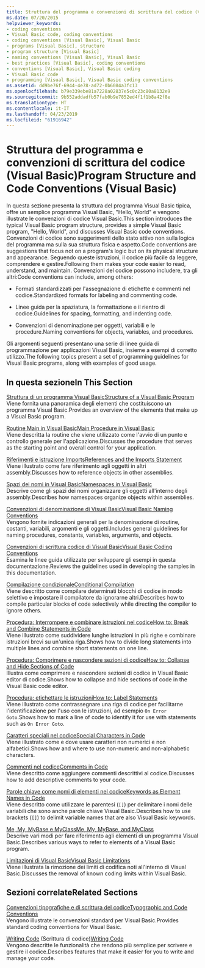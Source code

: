 ```yaml
---
title: Struttura del programma e convenzioni di scrittura del codice (Visual Basic)
ms.date: 07/20/2015
helpviewer_keywords:
- coding conventions
- Visual Basic code, coding conventions
- coding conventions [Visual Basic], Visual Basic
- programs [Visual Basic], structure
- program structure [Visual Basic]
- naming conventions [Visual Basic], Visual Basic
- best practices [Visual Basic], coding conventions
- conventions [Visual Basic], Visual Basic coding
- Visual Basic code
- programming [Visual Basic], Visual Basic coding conventions
ms.assetid: dd9be76f-6944-4e78-ad72-0b6084a3fc13
ms.openlocfilehash: b79e339ebe81a7228a02837e5c0c23c80a8132e9
ms.sourcegitcommit: 9b552addadfb57fab0b9e7852ed4f1f1b8a42f8e
ms.translationtype: HT
ms.contentlocale: it-IT
ms.lasthandoff: 04/23/2019
ms.locfileid: "61916942"
---
```

# <a name="program-structure-and-code-conventions-visual-basic"></a><span data-ttu-id="708a1-102">Struttura del programma e convenzioni di scrittura del codice (Visual Basic)</span><span class="sxs-lookup"><span data-stu-id="708a1-102">Program Structure and Code Conventions (Visual Basic)</span></span>
<span data-ttu-id="708a1-103">In questa sezione presenta la struttura del programma Visual Basic tipica, offre un semplice programma Visual Basic, "Hello, World" e vengono illustrate le convenzioni di codice Visual Basic.</span><span class="sxs-lookup"><span data-stu-id="708a1-103">This section introduces the typical Visual Basic program structure, provides a simple Visual Basic program, "Hello, World", and discusses Visual Basic code conventions.</span></span> <span data-ttu-id="708a1-104">Convenzioni di codice sono suggerimenti dello stato attivo non sulla logica del programma ma sulla sua struttura fisica e aspetto.</span><span class="sxs-lookup"><span data-stu-id="708a1-104">Code conventions are suggestions that focus not on a program's logic but on its physical structure and appearance.</span></span> <span data-ttu-id="708a1-105">Seguendo queste istruzioni, il codice più facile da leggere, comprendere e gestire.</span><span class="sxs-lookup"><span data-stu-id="708a1-105">Following them makes your code easier to read, understand, and maintain.</span></span> <span data-ttu-id="708a1-106">Convenzioni del codice possono includere, tra gli altri:</span><span class="sxs-lookup"><span data-stu-id="708a1-106">Code conventions can include, among others:</span></span>  
  
- <span data-ttu-id="708a1-107">Formati standardizzati per l'assegnazione di etichette e commenti nel codice.</span><span class="sxs-lookup"><span data-stu-id="708a1-107">Standardized formats for labeling and commenting code.</span></span>  
  
- <span data-ttu-id="708a1-108">Linee guida per la spaziatura, la formattazione e il rientro di codice.</span><span class="sxs-lookup"><span data-stu-id="708a1-108">Guidelines for spacing, formatting, and indenting code.</span></span>  
  
- <span data-ttu-id="708a1-109">Convenzioni di denominazione per oggetti, variabili e le procedure.</span><span class="sxs-lookup"><span data-stu-id="708a1-109">Naming conventions for objects, variables, and procedures.</span></span>  
  
 <span data-ttu-id="708a1-110">Gli argomenti seguenti presentano una serie di linee guida di programmazione per applicazioni Visual Basic, insieme a esempi di corretto utilizzo.</span><span class="sxs-lookup"><span data-stu-id="708a1-110">The following topics present a set of programming guidelines for Visual Basic programs, along with examples of good usage.</span></span>  
  
## <a name="in-this-section"></a><span data-ttu-id="708a1-111">In questa sezione</span><span class="sxs-lookup"><span data-stu-id="708a1-111">In This Section</span></span>  
 [<span data-ttu-id="708a1-112">Struttura di un programma Visual Basic</span><span class="sxs-lookup"><span data-stu-id="708a1-112">Structure of a Visual Basic Program</span></span>](../../../visual-basic/programming-guide/program-structure/structure-of-a-visual-basic-program.md)  
 <span data-ttu-id="708a1-113">Viene fornita una panoramica degli elementi che costituiscono un programma Visual Basic.</span><span class="sxs-lookup"><span data-stu-id="708a1-113">Provides an overview of the elements that make up a Visual Basic program.</span></span>  
  
 [<span data-ttu-id="708a1-114">Routine Main in Visual Basic</span><span class="sxs-lookup"><span data-stu-id="708a1-114">Main Procedure in Visual Basic</span></span>](../../../visual-basic/programming-guide/program-structure/main-procedure.md)  
 <span data-ttu-id="708a1-115">Viene descritta la routine che viene utilizzato come l'avvio di un punto e controllo generale per l'applicazione.</span><span class="sxs-lookup"><span data-stu-id="708a1-115">Discusses the procedure that serves as the starting point and overall control for your application.</span></span>  
  
 [<span data-ttu-id="708a1-116">Riferimenti e istruzione Imports</span><span class="sxs-lookup"><span data-stu-id="708a1-116">References and the Imports Statement</span></span>](../../../visual-basic/programming-guide/program-structure/references-and-the-imports-statement.md)  
 <span data-ttu-id="708a1-117">Viene illustrato come fare riferimento agli oggetti in altri assembly.</span><span class="sxs-lookup"><span data-stu-id="708a1-117">Discusses how to reference objects in other assemblies.</span></span>  
  
 [<span data-ttu-id="708a1-118">Spazi dei nomi in Visual Basic</span><span class="sxs-lookup"><span data-stu-id="708a1-118">Namespaces in Visual Basic</span></span>](../../../visual-basic/programming-guide/program-structure/namespaces.md)  
 <span data-ttu-id="708a1-119">Descrive come gli spazi dei nomi organizzare gli oggetti all'interno degli assembly.</span><span class="sxs-lookup"><span data-stu-id="708a1-119">Describes how namespaces organize objects within assemblies.</span></span>  
  
 [<span data-ttu-id="708a1-120">Convenzioni di denominazione di Visual Basic</span><span class="sxs-lookup"><span data-stu-id="708a1-120">Visual Basic Naming Conventions</span></span>](../../../visual-basic/programming-guide/program-structure/naming-conventions.md)  
 <span data-ttu-id="708a1-121">Vengono fornite indicazioni generali per la denominazione di routine, costanti, variabili, argomenti e gli oggetti.</span><span class="sxs-lookup"><span data-stu-id="708a1-121">Includes general guidelines for naming procedures, constants, variables, arguments, and objects.</span></span>  
  
 [<span data-ttu-id="708a1-122">Convenzioni di scrittura codice di Visual Basic</span><span class="sxs-lookup"><span data-stu-id="708a1-122">Visual Basic Coding Conventions</span></span>](../../../visual-basic/programming-guide/program-structure/coding-conventions.md)  
 <span data-ttu-id="708a1-123">Esamina le linee guida utilizzate per sviluppare gli esempi in questa documentazione.</span><span class="sxs-lookup"><span data-stu-id="708a1-123">Reviews the guidelines used in developing the samples in this documentation.</span></span>  
  
 [<span data-ttu-id="708a1-124">Compilazione condizionale</span><span class="sxs-lookup"><span data-stu-id="708a1-124">Conditional Compilation</span></span>](../../../visual-basic/programming-guide/program-structure/conditional-compilation.md)  
 <span data-ttu-id="708a1-125">Viene descritto come compilare determinati blocchi di codice in modo selettivo e impostare il compilatore da ignorarne altri.</span><span class="sxs-lookup"><span data-stu-id="708a1-125">Describes how to compile particular blocks of code selectively while directing the compiler to ignore others.</span></span>  
  
 [<span data-ttu-id="708a1-126">Procedura: Interrompere e combinare istruzioni nel codice</span><span class="sxs-lookup"><span data-stu-id="708a1-126">How to: Break and Combine Statements in Code</span></span>](../../../visual-basic/programming-guide/program-structure/how-to-break-and-combine-statements-in-code.md)  
 <span data-ttu-id="708a1-127">Viene illustrato come suddividere lunghe istruzioni in più righe e combinare istruzioni brevi su un'unica riga.</span><span class="sxs-lookup"><span data-stu-id="708a1-127">Shows how to divide long statements into multiple lines and combine short statements on one line.</span></span>  
  
 [<span data-ttu-id="708a1-128">Procedura: Comprimere e nascondere sezioni di codice</span><span class="sxs-lookup"><span data-stu-id="708a1-128">How to: Collapse and Hide Sections of Code</span></span>](../../../visual-basic/programming-guide/program-structure/how-to-collapse-and-hide-sections-of-code.md)  
 <span data-ttu-id="708a1-129">Illustra come comprimere e nascondere sezioni di codice in Visual Basic editor di codice.</span><span class="sxs-lookup"><span data-stu-id="708a1-129">Shows how to collapse and hide sections of code in the Visual Basic code editor.</span></span>  
  
 [<span data-ttu-id="708a1-130">Procedura: etichettare le istruzioni</span><span class="sxs-lookup"><span data-stu-id="708a1-130">How to: Label Statements</span></span>](../../../visual-basic/programming-guide/program-structure/how-to-label-statements.md)  
 <span data-ttu-id="708a1-131">Viene illustrato come contrassegnare una riga di codice per facilitarne l'identificazione per l'uso con le istruzioni, ad esempio `On Error Goto`.</span><span class="sxs-lookup"><span data-stu-id="708a1-131">Shows how to mark a line of code to identify it for use with statements such as `On Error Goto`.</span></span>  
  
 [<span data-ttu-id="708a1-132">Caratteri speciali nel codice</span><span class="sxs-lookup"><span data-stu-id="708a1-132">Special Characters in Code</span></span>](../../../visual-basic/programming-guide/program-structure/special-characters-in-code.md)  
 <span data-ttu-id="708a1-133">Viene illustrato come e dove usare caratteri non numerici e non alfabetici.</span><span class="sxs-lookup"><span data-stu-id="708a1-133">Shows how and where to use non-numeric and non-alphabetic characters.</span></span>  
  
 [<span data-ttu-id="708a1-134">Commenti nel codice</span><span class="sxs-lookup"><span data-stu-id="708a1-134">Comments in Code</span></span>](../../../visual-basic/programming-guide/program-structure/comments-in-code.md)  
 <span data-ttu-id="708a1-135">Viene descritto come aggiungere commenti descrittivi al codice.</span><span class="sxs-lookup"><span data-stu-id="708a1-135">Discusses how to add descriptive comments to your code.</span></span>  
  
 [<span data-ttu-id="708a1-136">Parole chiave come nomi di elementi nel codice</span><span class="sxs-lookup"><span data-stu-id="708a1-136">Keywords as Element Names in Code</span></span>](../../../visual-basic/programming-guide/program-structure/keywords-as-element-names-in-code.md)  
 <span data-ttu-id="708a1-137">Viene descritto come utilizzare le parentesi (`[]`) per delimitare i nomi delle variabili che sono anche parole chiave Visual Basic.</span><span class="sxs-lookup"><span data-stu-id="708a1-137">Describes how to use brackets (`[]`) to delimit variable names that are also Visual Basic keywords.</span></span>  
  
 [<span data-ttu-id="708a1-138">Me, My, MyBase e MyClass</span><span class="sxs-lookup"><span data-stu-id="708a1-138">Me, My, MyBase, and MyClass</span></span>](../../../visual-basic/programming-guide/program-structure/me-my-mybase-and-myclass.md)  
 <span data-ttu-id="708a1-139">Descrive vari modi per fare riferimento agli elementi di un programma Visual Basic.</span><span class="sxs-lookup"><span data-stu-id="708a1-139">Describes various ways to refer to elements of a Visual Basic program.</span></span>  
  
 [<span data-ttu-id="708a1-140">Limitazioni di Visual Basic</span><span class="sxs-lookup"><span data-stu-id="708a1-140">Visual Basic Limitations</span></span>](../../../visual-basic/programming-guide/program-structure/limitations.md)  
 <span data-ttu-id="708a1-141">Viene illustrata la rimozione dei limiti di codifica noti all'interno di Visual Basic.</span><span class="sxs-lookup"><span data-stu-id="708a1-141">Discusses the removal of known coding limits within Visual Basic.</span></span>  
  
## <a name="related-sections"></a><span data-ttu-id="708a1-142">Sezioni correlate</span><span class="sxs-lookup"><span data-stu-id="708a1-142">Related Sections</span></span>  
 [<span data-ttu-id="708a1-143">Convenzioni tipografiche e di scrittura del codice</span><span class="sxs-lookup"><span data-stu-id="708a1-143">Typographic and Code Conventions</span></span>](../../../visual-basic/language-reference/typographic-and-code-conventions.md)  
 <span data-ttu-id="708a1-144">Vengono illustrate le convenzioni standard per Visual Basic.</span><span class="sxs-lookup"><span data-stu-id="708a1-144">Provides standard coding conventions for Visual Basic.</span></span>  
  
 <span data-ttu-id="708a1-145">[Writing Code](/visualstudio/ide/writing-code-in-the-code-and-text-editor) (Scrittura di codice)</span><span class="sxs-lookup"><span data-stu-id="708a1-145">[Writing Code](/visualstudio/ide/writing-code-in-the-code-and-text-editor)</span></span>  
 <span data-ttu-id="708a1-146">Vengono descritte le funzionalità che rendono più semplice per scrivere e gestire il codice.</span><span class="sxs-lookup"><span data-stu-id="708a1-146">Describes features that make it easier for you to write and manage your code.</span></span>
